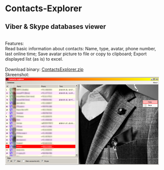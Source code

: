 # Contacts-Explorer
<h2>Viber &amp; Skype databases viewer</h2>
<br />
Features:
<br />
  Read basic information about contacts: Name, type, avatar, phone number, last online time;
  Save avatar picture to file or copy to clipboard;
  Export displayed list (as is) to excel.
<br />
<br />
Download binary: <a href="https://github.com/kosilko/Contacts-Explorer/raw/master/download/ContactsExplorer.zip">ContactsExplorer.zip</a>
<br />
Skreenshot: <br />
<img src="https://github.com/kosilko/Contacts-Explorer/raw/master/download/screenshot.png"/>
